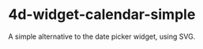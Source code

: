 4d-widget-calendar-simple
=========================

A simple alternative to the date picker widget, using SVG.